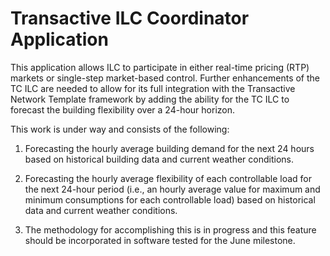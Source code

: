 # Transactive ILC Coordinator Application

This application allows ILC to participate in either real-time pricing (RTP)
markets or single-step market-based control. Further enhancements of the
TC ILC are needed to allow for its full integration with the Transactive
Network Template framework by adding the ability for the TC ILC to forecast
the building flexibility over a 24-hour horizon.

This work is under way and consists of the following:

1. Forecasting the hourly average building demand for the next 24 hours based on historical building data and current weather conditions.

2. Forecasting the hourly average flexibility of each controllable load for the next 24-hour period (i.e., an hourly average value for maximum and minimum consumptions for each controllable load) based on historical data and current weather conditions.

3. The methodology for accomplishing this is in progress and this feature should be incorporated in software tested for the June milestone.